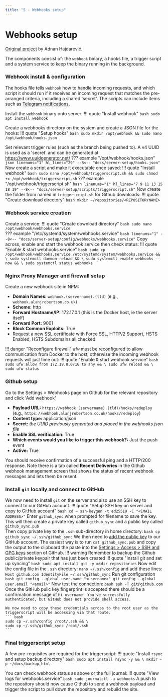 ```yaml
---
title: "5 - Webhooks setup"
---
```

# Webhooks setup
[Original project](https://github.com/adnanh/webhook) by Adnan Hajdarević.

<!-- >Dockerised version: https://github.com/almir/docker-webhook
>Runs on port 9000 - can use NPM to reverse proxy this, however need to add an appropriate firewall rule otherwise the nginx container won't be able to access that service on the host localhost (see https://superuser.com/questions/1709013/enable-access-to-host-service-with-ubuntu-firewall-from-docker-container)
Check the network range for the nginx-proxy-manager_default network and then run a rule based on this on the host, e.g.
`sudo ufw allow from 172.19.0.0/16`
Then setup reverse proxy to the IP of the bridge network gateway (can confirm IP by looking at `ip addr show docker0` on the host) - normally should be 172.17.0.1.

>In theory if the container has been started with a `--add-host host.docker.internal:host-gateway` flag then you should be able to n use host.docker.internal instead, **however at present this doesn't work with NPM**. In Portainer go to advanced container settings > network and add `host.docker.internal:host-gateway` to the 'Hosts file entries'
>![](../images/2022-07-09-18-50-16.png)
> Ensure -verbose -hotreload tags used (for logging and ability to reload hooks without re-running container respectively)

Good guide at https://ansonvandoren.com/posts/deploy-hugo-from-github/ -->
The components consist of: the `webhook` binary, a hooks file, a trigger script and a system service to keep the binary running in the background.

### Webhook install & configuration
The hooks file tells `webhook` how to handle incoming requests, and which script it should run if it receives an incoming request that matches the pre-arranged criteria, including a shared 'secret'.  The scripts can include items such as [Telegram notifications](https://ansonvandoren.com/posts/telegram-notification-on-deploy/).

Install the `webhook` binary onto server:
!!! quote "Install webhook"
    ``` bash
    sudo apt install webhook
    ```

Create a webhooks directory on the system and create a JSON file for the hooks:
!!! quote "Setup hooks"
    ``` bash
    sudo mkdir /opt/webhook && sudo nano /opt/webhook/hooks.json
    ```
 
Set relevant trigger rules (such as the branch being pushed to).  A v4 UUID is used as a 'secret' and can be generated at https://www.uuidgenerator.net/
??? example "/opt/webhook/hooks.json"
    ``` json linenums="1" hl_lines="29"
    --8<-- "docs/server-setup/hooks.json"
    ```
Now create a script and make it executable once saved:
!!! quote "Install webhook"
    ``` bash
    sudo nano /opt/webhook/triggerscript.sh && sudo chmod +x /opt/webhook/triggerscript.sh
    ```
??? example "/opt/webhook/triggerscript.sh"
    ``` bash linenums="1" hl_lines="7 9 11 13 15 18 19"
    --8<-- "docs/server-setup/scripts/triggerscript.sh"
    ```
Now create the folder from named in `triggerscript.sh` for Github downloads:
!!! quote "Create download directory"
    ``` bash
    mkdir ~/repositories/<REPOSITORYNAME>
    ```    
### Webhook service creation
Create a service:
!!! quote "Create download directory"
    ``` bash
    sudo nano /opt/webhook/webhooks.service
    ```    
    ??? example "/etc/systemd/system/webhooks.service"
        ``` bash linenums="1"
        --8<-- "docs/server-setup/config/webhooks/webhooks.service"
        ```
Copy across, enable and start the webhook service then check status:
!!! quote "Enable & start webhooks.service"
    ``` bash
    sudo cp /opt/webhook/webhooks.service /etc/systemd/system/webhooks.service && \
    sudo systemctl daemon-reload && \
    sudo systemctl enable webhooks --now && \
    sudo systemctl status webhooks
    ```
### Nginx Proxy Manager and firewall setup    
Create a new webhook site in NPM:

- **Domain Names:** `webhook.(servername).(tld)` (e.g., `webhook.alanjrobertson.co.uk`)
- **Scheme:** http
- **Forward Hostname/IP:** 172.17.0.1 (this is the Docker host, ie the server itself)
- **Forward Port:** 9001
- **Block Common Exploits:** True
- Request a new SSL certificate with Force SSL, HTTP/2 Support, HSTS Enabled, HSTS Subdomains all checked

!!! danger "Reconfigure firewall"
    `ufw` must be reconfigured to allow communication from Docker to the host, otherwise the incoming webhook requests will just time out:
!!! quote "Enable & start webhook.service"
    ``` bash
    sudo ufw allow from 172.19.0.0/16 to any && \
    sudo ufw reload && \
    sudo ufw status
    ```

### Github setup
Go to the Settings > Webhooks page on Github for the relevant repository and click 'Add webhook'

- **Payload URL:** `https://webhook.(servername).(tld)/hooks/redeploy` (e.g., `https://webhook.alanjrobertson.co.uk/hooks/redeploy`)
- **Content type:** application/json
- **Secret:** *the UUID previously generated and placed in the webhooks.json file*
- **Enable SSL verification:** True
- **Which events would you like to trigger this webhook?:** Just the push event
- **Active:** True

You should receive confirmation of a successful ping and a HTTP/200 response.  Note there is a tab called **Recent Deliveries** in the Github webhook management screen that shows the status of recent webhook messages and lets them be resent.

### Install `git` locally and connect to GitHub
We now need to install `git` on the server and also use an SSH key to connect to our GitHub account.
!!! quote "Setup SSH key on server and copy to GitHub account"
    ``` bash
    cd ~
    ssh-keygen -t ed25519 -C "<EMAIL ADDRESS>"
    ```
    Enter `github_sync` when prompted for filename to save the key. This will then create a private key called `github_sync` and a public key called `github_sync.pub`  
    Then copy private key to the `.ssh` sub-directory in home directory:
    ``` bash
    cp github_sync ~/.ssh/github_sync
    ```
    We then need to [add the public key](https://docs.github.com/en/authentication/connecting-to-github-with-ssh/adding-a-new-ssh-key-to-your-github-account) to our GitHub account.  The easiest way is to run `cat github_sync.pub` and copy the output to the clipboard the paste into the [Settings > Access > SSH and GPG keys](https://github.com/settings/keys) section of GitHub.
    !!! warning
        Remember to backup the Github public/private keypair that has just been created
!!! quote "Install git and set up syncing"
    ``` bash
    sudo apt install git -y
    mkdir repositories
    ```
    Now edit the config file in the `.ssh` directory:
    ```
    nano ~/.ssh/config
    ```
    and add these lines:
    ```
    Host github.com
    IdentityFile ~/.ssh/github_sync
    ```
    Run git configuration
    ``` bash
    git config --global user.name "<username>"
    git config --global user.email "<email>"
    ```
    Now test the connection:
    ``` bash
    ssh -T git@github.com
    ```
    Once the GitHub pulic key fingerprint is accepted there should be a confirmation message of `Hi username! You've successfully authenticated, but GitHub does not provide shell access.`

    We now need to copy these credentials across to the root user as the triggerscript will be accessing via that route.
    ``` bash
    sudo cp ~/.ssh/config /root/.ssh && \
    sudo cp ~/.ssh/github_sync /root/.ssh
    ```
### Final triggerscript setup
A few pre-requisites are required for the triggerscript:
!!! quote "Install `rsync` and setup backup directory"
    ``` bash
    sudo apt install rsync -y && \
    mkdir -p ~/docs/backup_html
    ```

You can check webhook status as above or the full journal:
!!! quote "View logs for webhooks.service"
    ``` bash
    sudo journalctl -u webhooks
    ```
A push to the repository should now cause Github to send a webhook payload and trigger the script to pull down the repository and rebuild the site.